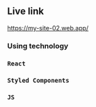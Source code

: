 

## Live link

https://my-site-02.web.app/

### Using technology
   ### `React`
   ### `Styled Components`
   ### `JS`
